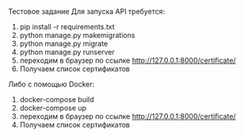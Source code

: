 Тестовое задание 
Для запуска API требуется:
1) pip install -r requirements.txt
2) python manage.py makemigrations
3) python manage.py migrate
4) python manage.py runserver
5) переходим в браузер по ссылке http://127.0.0.1:8000/certificate/
6) Получаем список сертификатов

Либо с помощью Docker:
1) docker-compose build
2) docker-compose up
3) переходим в браузер по ссылке http://127.0.0.1:8000/certificate/
4) Получаем список сертификатов